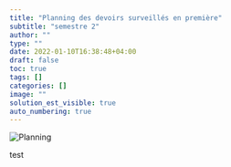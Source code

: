 ```yaml
---
title: "Planning des devoirs surveillés en première"
subtitle: "semestre 2"
author: ""
type: ""
date: 2022-01-10T16:38:48+04:00
draft: false
toc: true
tags: []
categories: []
image: ""
solution_est_visible: true
auto_numbering: true
---
```


![Planning](/pdf/planning-ds-1er-s2-2022.png)

test
